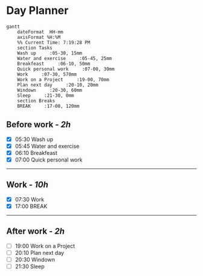 # Day Planner
```mermaid
gantt
    dateFormat  HH-mm
    axisFormat %H:%M
    %% Current Time: 7:19:28 PM
    section Tasks
    Wash up     :05-30, 15mm
    Water and exercise     :05-45, 25mm
    Breakfeast     :06-10, 50mm
    Quick personal work     :07-00, 30mm
    Work     :07-30, 570mm
    Work on a Project     :19-00, 70mm
    Plan next day     :20-10, 20mm
    Windown     :20-30, 60mm
    Sleep     :21-30, 0mm
    section Breaks
    BREAK     :17-00, 120mm
```

## Before work - *2h*
- [x] 05:30 Wash up
- [x] 05:45 Water and exercise
- [x] 06:10 Breakfeast
- [x] 07:00 Quick personal work
---
## Work - *10h*
- [x] 07:30 Work
- [x] 17:00 BREAK
---
## After work - *2h*
- [ ] 19:00 Work on a Project
- [ ] 20:10 Plan next day
- [ ] 20:30 Windown
- [ ] 21:30 Sleep